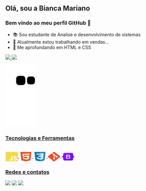 ## Olá, sou a Bianca Mariano
### Bem vindo ao meu perfil GitHub 👋

- 📚 Sou estudante de Analise e desenvolvimento de sistemas
- 🔭 Atualmente estou trabalhando em vendas...
- 🎯 Me aprofundando em HTML e CSS
<div>
<a href="https://github.com/BiancaMariano0">
<img height="165em" src="https://github-readme-stats.vercel.app/api/top-langs/?username=BiancaMariano0&layout=compact&langs_count=7&theme=dracula"/>
<img height="165em" src="https://github-readme-stats.vercel.app/api?username=BiancaMariano0&show_icons=true&theme=dracula&include_all_commits=true&count_private=true"/>
</div>

  ![Snake animation](https://github.com/BiancaMariano0/BiancaMariano0/blob/output/github-contribution-grid-snake.svg)
  
  ### Tecnologias e Ferramentas
<div style="display: inline_block"><br>
  <img align="center" alt="Js" height="30" width="40" src="https://raw.githubusercontent.com/devicons/devicon/master/icons/javascript/javascript-plain.svg">
  <img align="center" alt="HTML" height="30" width="40" src="https://raw.githubusercontent.com/devicons/devicon/master/icons/html5/html5-original.svg">
  <img align="center" alt="CSS" height="30" width="40" src="https://raw.githubusercontent.com/devicons/devicon/master/icons/css3/css3-original.svg">
  <img align="center" alt="Git" height="30" width="40" src="https://raw.githubusercontent.com/devicons/devicon/master/icons/git/git-original.svg">
  <img align="center" alt="Boots" height="30" width="40" src="https://raw.githubusercontent.com/devicons/devicon/master/icons/bootstrap/bootstrap-original.svg">
</div>
  
  ### Redes e contatos
<div> 
  <a href="https://instagram.com/bia_mariano0/" target="_blank"><img src="https://img.shields.io/badge/-Instagram-%23E4405F?style=for-the-badge&logo=instagram&logoColor=white" target="_blank"></a>
  <a href = "mailto:bianca.cristina14@outlook.com"><img src="https://img.shields.io/badge/-Gmail-%23333?style=for-the-badge&logo=gmail&logoColor=white" target="_blank"></a>
  <a href="https://www.linkedin.com/in/bianca-mariano-00991a16b/" target="_blank"><img src="https://img.shields.io/badge/-LinkedIn-%230077B5?style=for-the-badge&logo=linkedin&logoColor=white" target="_blank"></a> 
</div>
